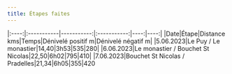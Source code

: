 ```yaml
---
title: Étapes faites
---
```

|:----:|:-----------|-----------:|:-----------:|----:|----:|
|Date|Étape|Distance kms|Temps|Dénivelé positif m|Dénivelé négatif m|
|5.06.2023|Le Puy / Le monastier|14,40|3h53|535|280|
|6.06.2023|Le monastier / Bouchet St Nicolas|22,50|6h02|795|410|
|7.06.2023|Bouchet St Nicolas / Pradelles|21,34|6h05|355|420